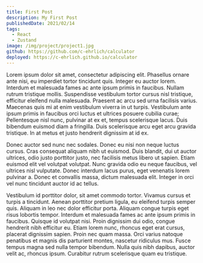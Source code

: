 ```yaml
---
title: First Post
description: My First Post
publishedDate: 2021/02/14
tags:
  - React
  - Zustand
image: /img/project/project1.jpg
github: https://github.com/c-ehrlich/calculator
deployed: https://c-ehrlich.github.io/calculator
---
```

Lorem ipsum dolor sit amet, consectetur adipiscing elit. Phasellus ornare ante nisi, eu imperdiet tortor tincidunt quis. Integer eu auctor lorem. Interdum et malesuada fames ac ante ipsum primis in faucibus. Nullam rutrum tristique mollis. Suspendisse vestibulum tortor cursus nisl tristique, efficitur eleifend nulla malesuada. Praesent ac arcu sed urna facilisis varius. Maecenas quis mi at enim vestibulum viverra in ut turpis. Vestibulum ante ipsum primis in faucibus orci luctus et ultrices posuere cubilia curae; Pellentesque nisl nunc, pulvinar at ex et, tempus scelerisque lacus. Duis bibendum euismod diam a fringilla. Duis scelerisque arcu eget arcu gravida tristique. In at metus et justo hendrerit dignissim at id ex.

Donec auctor sed nunc nec sodales. Donec eu nisi non neque luctus cursus. Cras consequat aliquam nibh ut euismod. Duis blandit, dui ut auctor ultrices, odio justo porttitor justo, nec facilisis metus libero ut sapien. Etiam euismod elit vel volutpat volutpat. Nunc gravida odio eu neque faucibus, vel ultrices nisl vulputate. Donec interdum lacus purus, eget venenatis lorem pulvinar a. Donec et convallis massa, dictum malesuada elit. Integer in orci vel nunc tincidunt auctor id ac tellus.

Vestibulum id porttitor dolor, sit amet commodo tortor. Vivamus cursus et turpis a tincidunt. Aenean porttitor pretium ligula, eu eleifend turpis semper quis. Aliquam in leo nec dolor efficitur porta. Aliquam congue turpis eget risus lobortis tempor. Interdum et malesuada fames ac ante ipsum primis in faucibus. Quisque id volutpat nisi. Proin dignissim dui odio, congue hendrerit nibh efficitur eu. Etiam lorem nunc, rhoncus eget erat cursus, placerat dignissim sapien. Proin nec quam massa. Orci varius natoque penatibus et magnis dis parturient montes, nascetur ridiculus mus. Fusce tempus magna sed nulla tempor bibendum. Nulla quis nibh dapibus, auctor velit ac, rhoncus ipsum. Curabitur rutrum scelerisque quam eu tristique.
